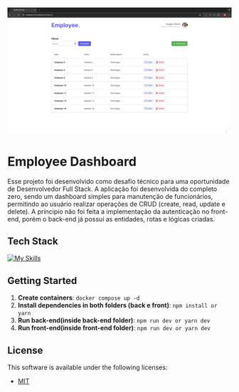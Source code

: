 <h1 align="center">
    <img src="./fe/public/banner.png" alt="Employee Dashboard" border="0">
</h1>

# Employee Dashboard

Esse projeto foi desenvolvido como desafio técnico para uma oportunidade de Desenvolvedor Full Stack. A aplicação foi desenvolvida do completo zero, sendo um dashboard simples para manutenção de funcionários, permitindo ao usuário realizar operações de CRUD (create, read, update e delete). A príncipio não foi feita a implementação da autenticação no front-end, porém o back-end já possui as entidades, rotas e lógicas criadas.

## Tech Stack

[![My Skills](https://skillicons.dev/icons?i=ts,nodejs,express,mongodb,nextjs,docker)](https://skillicons.dev)

## Getting Started

1. **Create containers**: `docker compose up -d`
2. **Install dependencies in both folders (back e front)**: `npm install or yarn`
3. **Run back-end(inside back-end folder)**: `npm run dev or yarn dev`
4. **Run front-end(inside front-end folder)**: `npm run dev or yarn dev`

## License

This software is available under the following licenses:

- [MIT](https://rem.mit-license.org)
